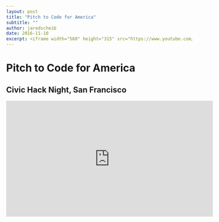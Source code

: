 ```yaml
---
layout: post
title: "Pitch to Code for America"
subtitle: ""
author: jaredscheib
date: 2016-11-10
excerpt: <iframe width="560" height="315" src="https://www.youtube.com/embed/jX9NP3VT41s" frameborder="0" allowfullscreen></iframe>
---
```


# Pitch to Code for America

## Civic Hack Night, San Francisco

<iframe width="560" height="315" src="https://www.youtube.com/embed/jX9NP3VT41s" frameborder="0" allowfullscreen></iframe>
